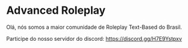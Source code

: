# Advanced Roleplay

Olá, nós somos a maior comunidade de Roleplay Text-Based do Brasil.

Participe do nosso servidor do discord:
https://discord.gg/H7E9Ystpxv
